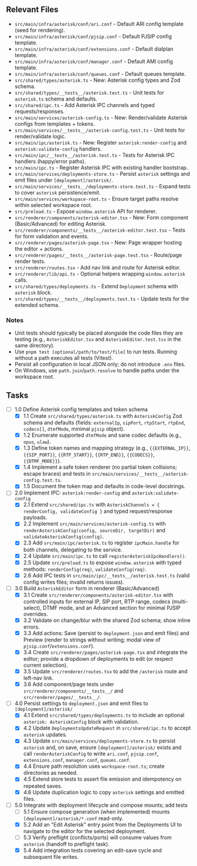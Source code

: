 ## Relevant Files

- `src/main/infra/asterisk/conf/ari.conf` - Default ARI config template (seed for rendering).
- `src/main/infra/asterisk/conf/pjsip.conf` - Default PJSIP config template.
- `src/main/infra/asterisk/conf/extensions.conf` - Default dialplan template.
- `src/main/infra/asterisk/conf/manager.conf` - Default AMI config template.
- `src/main/infra/asterisk/conf/queues.conf` - Default queues template.
- `src/shared/types/asterisk.ts` - New: Asterisk config types and Zod schema.
- `src/shared/types/__tests__/asterisk.test.ts` - Unit tests for `asterisk.ts` schema and defaults.
- `src/shared/ipc.ts` - Add Asterisk IPC channels and typed requests/responses.
- `src/main/services/asterisk-config.ts` - New: Render/validate Asterisk configs from templates + tokens.
- `src/main/services/__tests__/asterisk-config.test.ts` - Unit tests for render/validate logic.
- `src/main/ipc/asterisk.ts` - New: Register `asterisk:render-config` and `asterisk:validate-config` handlers.
- `src/main/ipc/__tests__/asterisk.test.ts` - Tests for Asterisk IPC handlers (happy/error paths).
- `src/main/ipc.ts` - Register Asterisk IPC with existing handler bootstrap.
- `src/main/services/deployments-store.ts` - Persist `asterisk` settings and emit files under `[deployment]/asterisk/`.
- `src/main/services/__tests__/deployments-store.test.ts` - Expand tests to cover `asterisk` persistence/emit.
- `src/main/services/workspace-root.ts` - Ensure target paths resolve within selected workspace root.
- `src/preload.ts` - Expose `window.asterisk` API for renderer.
- `src/renderer/components/asterisk-editor.tsx` - New: Form component (Basic/Advanced) for editing Asterisk.
- `src/renderer/components/__tests__/asterisk-editor.test.tsx` - Tests for form validation and events.
- `src/renderer/pages/asterisk-page.tsx` - New: Page wrapper hosting the editor + actions.
- `src/renderer/pages/__tests__/asterisk-page.test.tsx` - Route/page render tests.
- `src/renderer/routes.tsx` - Add nav link and route for Asterisk editor.
- `src/renderer/lib/api.ts` - Optional helpers wrapping `window.asterisk` calls.
- `src/shared/types/deployments.ts` - Extend `Deployment` schema with `asterisk` block.
- `src/shared/types/__tests__/deployments.test.ts` - Update tests for the extended schema.

### Notes

- Unit tests should typically be placed alongside the code files they are testing (e.g., `AsteriskEditor.tsx` and `AsteriskEditor.test.tsx` in the same directory).
- Use `pnpm test [optional/path/to/test/file]` to run tests. Running without a path executes all tests (Vitest).
- Persist all configuration in local JSON only; do not introduce `.env` files.
- On Windows, use `path.join`/`path.resolve` to handle paths under the workspace root.

## Tasks

- [ ] 1.0 Define Asterisk config templates and token schema
  - [x] 1.1 Create `src/shared/types/asterisk.ts` with `AsteriskConfig` Zod schema and defaults (fields: `externalIp`, `sipPort`, `rtpStart`, `rtpEnd`, `codecs[]`, `dtmfMode`, minimal `pjsip` object).
  - [x] 1.2 Enumerate supported `dtmfMode` and sane codec defaults (e.g., `opus`, `ulaw`).
  - [x] 1.3 Define token names and mapping strategy (e.g., `{{EXTERNAL_IP}}`, `{{SIP_PORT}}`, `{{RTP_START}}`, `{{RTP_END}}`, `{{CODECS}}`, `{{DTMF_MODE}}`).
  - [x] 1.4 Implement a safe token renderer (no partial token collisions; escape braces) and tests in `src/main/services/__tests__/asterisk-config.test.ts`.
  - [x] 1.5 Document the token map and defaults in code-level docstrings.

- [ ] 2.0 Implement IPC: `asterisk:render-config` and `asterisk:validate-config`
  - [x] 2.1 Extend `src/shared/ipc.ts` with `AsteriskChannels = { renderConfig, validateConfig }` and typed request/response payloads.
  - [x] 2.2 Implement `src/main/services/asterisk-config.ts` with `renderAsteriskConfig(config, sourceDir, targetDir)` and `validateAsteriskConfig(config)`.
  - [x] 2.3 Add `src/main/ipc/asterisk.ts` to register `ipcMain.handle` for both channels, delegating to the service.
  - [x] 2.4 Update `src/main/ipc.ts` to call `registerAsteriskIpcHandlers()`.
  - [x] 2.5 Update `src/preload.ts` to expose `window.asterisk` with typed methods: `renderConfig(req)`, `validateConfig(req)`.
  - [x] 2.6 Add IPC tests in `src/main/ipc/__tests__/asterisk.test.ts` (valid config writes files; invalid returns issues).

- [ ] 3.0 Build `AsteriskEditor` form in renderer (Basic/Advanced)
  - [x] 3.1 Create `src/renderer/components/asterisk-editor.tsx` with controlled inputs for external IP, SIP port, RTP range, codecs (multi-select), DTMF mode, and an Advanced section for minimal PJSIP overrides.
  - [x] 3.2 Validate on change/blur with the shared Zod schema; show inline errors.
  - [x] 3.3 Add actions: Save (persist to `deployment.json` and emit files) and Preview (render to strings without writing; modal view of `pjsip.conf`/`extensions.conf`).
  - [x] 3.4 Create `src/renderer/pages/asterisk-page.tsx` and integrate the editor; provide a dropdown of deployments to edit (or respect current selection).
  - [x] 3.5 Update `src/renderer/routes.tsx` to add the `/asterisk` route and left-nav link.
  - [x] 3.6 Add component/page tests under `src/renderer/components/__tests__/` and `src/renderer/pages/__tests__/`.

- [ ] 4.0 Persist settings to `deployment.json` and emit files to `[deployment]/asterisk/`
  - [x] 4.1 Extend `src/shared/types/deployments.ts` to include an optional `asterisk: AsteriskConfig` block with validation.
  - [x] 4.2 Update `DeploymentsUpdateRequest` in `src/shared/ipc.ts` to accept `asterisk` updates.
  - [x] 4.3 Update `src/main/services/deployments-store.ts` to persist `asterisk` and, on save, ensure `[deployment]/asterisk/` exists and call `renderAsteriskConfig` to write `ari.conf`, `pjsip.conf`, `extensions.conf`, `manager.conf`, `queues.conf`.
  - [x] 4.4 Ensure path resolution uses `workspace-root.ts`; create directories as needed.
  - [x] 4.5 Extend store tests to assert file emission and idempotency on repeated saves.
  - [x] 4.6 Update duplication logic to copy `asterisk` settings and emitted files.

- [ ] 5.0 Integrate with deployment lifecycle and compose mounts; add tests
  - [ ] 5.1 Ensure compose generation (when implemented) mounts `[deployment]/asterisk/*.conf` read-only.
  - [x] 5.2 Add an "Edit Asterisk" entry point from the Deployments UI to navigate to the editor for the selected deployment.
  - [ ] 5.3 Verify preflight (conflicts/ports) will consume values from `asterisk` (handoff to preflight task).
  - [x] 5.4 Add integration tests covering an edit-save cycle and subsequent file writes.
